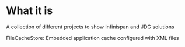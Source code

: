 

What it is
===========

A collection of different projects to show Infinispan and JDG solutions


FileCacheStore: Embedded application cache configured with XML files
